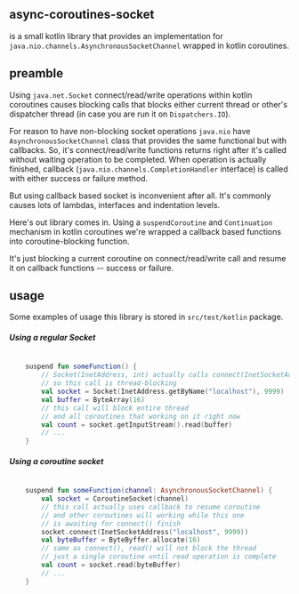 async-coroutines-socket
--------

is a small kotlin library that provides an implementation for `java.nio.channels.AsynchronousSocketChannel` wrapped in kotlin coroutines.

preamble
--------

Using `java.net.Socket` connect/read/write operations within kotlin coroutines causes blocking calls that blocks either 
current thread or other's dispatcher thread (in case you are run it on `Dispatchers.IO`).

For reason to have non-blocking socket operations `java.nio` have `AsynchronousSocketChannel` class that provides 
the same functional but with callbacks. So, it's connect/read/write functions returns right after it's called 
without waiting operation to be completed. When operation is actually finished, callback (`java.nio.channels.CompletionHandler` interface)
is called with either success or failure method. 

But using callback based socket is inconvenient after all. It's commonly causes lots of lambdas, interfaces and 
indentation levels. 

Here's out library comes in. Using a `suspendCoroutine` and `Continuation` mechanism in kotlin coroutines
we're wrapped a callback based functions into coroutine-blocking function. 

It's just blocking a current coroutine on connect/read/write call and resume it on callback functions -- success or failure.

usage
-------

Some examples of usage this library is stored in `src/test/kotlin` package.

##### Using a regular Socket

```kotlin

    suspend fun someFunction() {
        // Socket(InetAddress, int) actually calls connect(InetSocketAddress)
        // so this call is thread-blocking
        val socket = Socket(InetAddress.getByName("localhost"), 9999)
        val buffer = ByteArray(16)
        // this call will block entire thread 
        // and all coroutines that working on it right now
        val count = socket.getInputStream().read(buffer)
        // ... 
    }

```

##### Using a coroutine socket

```kotlin

    suspend fun someFunction(channel: AsynchronousSocketChannel) {
        val socket = CoroutineSocket(channel)
        // this call actually uses callback to resume coroutine
        // and other coroutines will working while this one 
        // is awaiting for connect() finish
        socket.connect(InetSocketAddress("localhost", 9999))
        val byteBuffer = ByteByffer.allocate(16)
        // same as connect(), read() will not block the thread
        // just a single coroutine until read operation is complete
        val count = socket.read(byteBuffer)
        // ...
    }
```